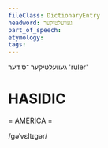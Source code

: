 ```yaml
---
fileClass: DictionaryEntry
headword: געוועלטיקער
part_of_speech: 
etymology: 
tags: 
---
```

געוועלטיקער
־ס
דער
'ruler'

HASIDIC
=======
= AMERICA = 

/gəˈvɛltɪgər/